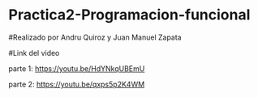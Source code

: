 # Practica2-Programacion-funcional
#Realizado por Andru Quiroz y Juan Manuel Zapata

#Link del video

parte 1: https://youtu.be/HdYNkqUBEmU

parte 2: https://youtu.be/qxps5p2K4WM


